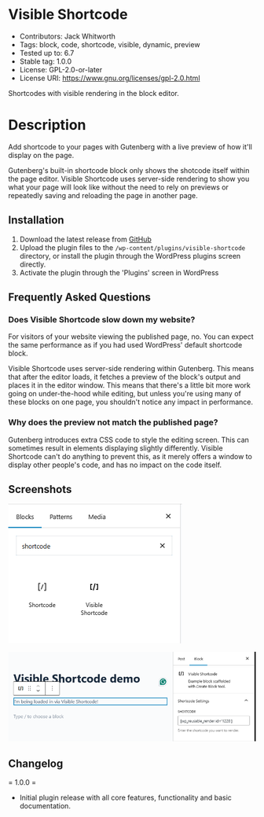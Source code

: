 # Visible Shortcode
- Contributors:      Jack Whitworth
- Tags:              block, code, shortcode, visible, dynamic, preview
- Tested up to:      6.7
- Stable tag:        1.0.0
- License:           GPL-2.0-or-later
- License URI:       https://www.gnu.org/licenses/gpl-2.0.html

Shortcodes with visible rendering in the block editor.

# Description

Add shortcode to your pages with Gutenberg with a live preview of how it'll display on the page.

Gutenberg's built-in shortcode block only shows the shotcode itself within the page editor.
Visible Shortcode uses server-side rendering to show you what your page will look like without the need to rely on previews or repeatedly saving and reloading the page in another page.


## Installation

1. Download the latest release from [GitHub]()
2. Upload the plugin files to the `/wp-content/plugins/visible-shortcode` directory, or install the plugin through the WordPress plugins screen directly.
3. Activate the plugin through the 'Plugins' screen in WordPress


## Frequently Asked Questions

### Does Visible Shortcode slow down my website?

For visitors of your website viewing the published page, no. You can expect the same performance as if you had used WordPress' default shortcode block.

Visible Shortcode uses server-side rendering within Gutenberg. This means that after the editor loads, it fetches a preview of the block's output and places it in the editor window.
This means that there's a little bit more work going on under-the-hood while editing, but unless you're using many of these blocks on one page, you shouldn't notice any impact in performance.

### Why does the preview not match the published page?

Gutenberg introduces extra CSS code to style the editing screen. This can sometimes result in elements displaying slightly differently.
Visible Shortcode can't do anything to prevent this, as it merely offers a window to display other people's code, and has no impact on the code itself.


## Screenshots

![Adding a Visible Shortcode](assets/screenshot-1.png)

![Visible Shortcode in action](assets/screenshot-2.png)


## Changelog

= 1.0.0 =
* Initial plugin release with all core features, functionality and basic documentation.
